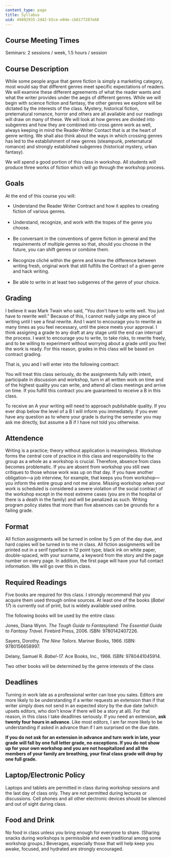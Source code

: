 ```yaml
---
content_type: page
title: Syllabus
uid: 49892935-2d42-b5ce-e04e-cb6177207e68
---
```


Course Meeting Times
--------------------

Seminars: 2 sessions / week, 1.5 hours / session

Course Description
------------------

While some people argue that genre fiction is simply a marketing category, most would say that different genres meet specific expectations of readers. We will examine these different agreements of what the reader wants and what the writer provides under the aegis of different genres. While we will begin with science fiction and fantasy, the other genres we explore will be dictated by the interests of the class. Mystery, historical fiction, preternatural romance, horror and others are all available and our readings will draw on many of these. We will look at how genres are divided into subgenres and how they are combined into cross genre work as well, always keeping in mind the Reader-Writer Contact that is at the heart of genre writing. We shall also think about the ways in which crossing genres has led to the establishment of new genres (steampunk, preternatural romance) and strongly established subgenres (historical mystery, urban fantasy).

We will spend a good portion of this class in workshop. All students will produce three works of fiction which will go through the workshop process.

Goals
-----

At the end of this course you will:

*   Understand the Reader Writer Contract and how it applies to creating fiction of various genres.  
     
*   Understand, recognize, and work with the tropes of the genre you choose.  
     
*   Be conversant in the conventions of genre fiction in general and the requirements of multiple genres so that, should you choose in the future, you can shift genres or combine them.  
     
*   Recognize cliché within the genre and know the difference between writing fresh, original work that still fulfills the Contract of a given genre and hack writing.  
     
*   Be able to write in at least two subgenres of the genre of your choice.

Grading
-------

I believe it was Mark Twain who said, "You don't have to write well. You just have to rewrite well." Because of this, I cannot really judge any piece of writing until I see a final rewrite. And I want to encourage you to rewrite as many times as you feel necessary, until the piece meets your approval. I think assigning a grade to any draft at any stage until the end can interrupt the process. I want to encourage you to write, to take risks, to rewrite freely, and to be willing to experiment without worrying about a grade until you feel the work is ready. For this reason, grades in this class will be based on contract grading.

That is, you and I will enter into the following contract:

You will treat this class seriously, do the assignments fully with intent, participate in discussion and workshop, turn in all written work on time and of the highest quality you can write, and attend all class meetings and arrive on time. If you fulfill this contract you are guaranteed to receive a B in this class.

To receive an A your writing will need to approach publishable quality. If you ever drop below the level of a B I will inform you immediately. If you ever have any question as to where your grade is during the semester you may ask me directly, but assume a B if I have not told you otherwise.

Attendence
----------

Writing is a practice; theory without application is meaningless. Workshop forms the central core of practice in this class and responsibility to the group as a whole as a workshop is crucial. Therefore, absence from class becomes problematic. If you are absent from workshop you still owe critiques to those whose work was up on that day. If you have another obligation—a job interview, for example, that keeps you from workshop—you inform the entire group and not me alone. Missing workshop when your work is scheduled is considered a severe violation of the social contract of the workshop except in the most extreme cases (you are in the hospital or there is a death in the family) and will be penalized as such. Writing program policy states that more than five absences can be grounds for a failing grade.

Format
------

All fiction assignments will be turned in online by 5 pm of the day due, and hard copies will be turned in to me in class. All fiction assignments will be printed out in a serif typeface in 12 point type, black ink on white paper, double-spaced, with your surname, a keyword from the story and the page number on every page. In addition, the first page will have your full contact information. We will go over this in class.

Required Readings
-----------------

Five books are required for this class. I strongly recommend that you acquire them used through online sources. At least one of the books (_Babel 17_) is currently out of print, but is widely available used online.

The following books will be used by the entire class:

Jones, Diana Wynn. _The Tough Guide to Fantasyland: The Essential Guide to Fantasy Travel._ Firebird Press, 2006. ISBN: 9780142407226.

Sayers, Dorothy. _The Nine Tailors._ Mariner Books, 1966. ISBN: 9780156658997.

Delany, Samuel R. _Babel-17._ Ace Books, Inc., 1966. ISBN: 9780441045914.

Two other books will be determined by the genre interests of the class

Deadlines
---------

Turning in work late as a professional writer can lose you sales. Editors are more likely to be understanding if a writer requests an extension than if that writer simply does not send in an expected story by the due date (which upsets editors, who don't know if there will be a story at all). For that reason, in this class I take deadlines seriously. If you need an extension, **ask twenty four hours in advance**. Like most editors, I am far more likely to be understanding if asked in advance than if I am surprised on the due date.

**If you do not ask for an extension in advance and turn work in late, your grade will fall by one full letter grade, no exceptions. If you do not show up for your own workshop and you are not hospitalized and all the members of your family are breathing, your final class grade will drop by one full grade.**

Laptop/Electronic Policy
------------------------

Laptops and tablets are permitted in class during workshop sessions and the last day of class only. They are not permitted during lectures or discussions. Cell phones and all other electronic devices should be silenced and out of sight during class.

Food and Drink
--------------

No food in class unless you bring enough for everyone to share. (Sharing snacks during workshops is permissible and even traditional among some workshop groups.) Beverages, especially those that will help keep you awake, focused, and hydrated are strongly encouraged.